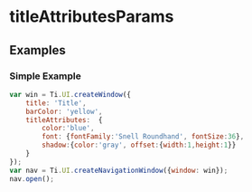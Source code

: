# titleAttributesParams

<TypeHeader/>

## Examples

### Simple Example

``` js
var win = Ti.UI.createWindow({
    title: 'Title',
    barColor: 'yellow',
    titleAttributes:  {
        color:'blue',
        font: {fontFamily:'Snell Roundhand', fontSize:36},
        shadow:{color:'gray', offset:{width:1,height:1}}
    }
});
var nav = Ti.UI.createNavigationWindow({window: win});
nav.open();
```

<ApiDocs/>
